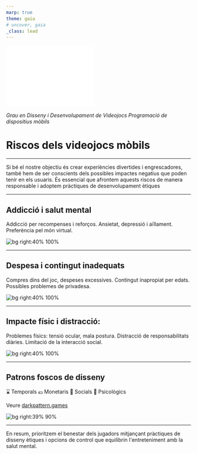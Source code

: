 ```yaml
---
marp: true
theme: gaia
# uncover, gaia
_class: lead
---
```


<!-- _class: invert -->

![](./logo_udg.png)

*Grau en Disseny i Desenvolupament de Videojocs*
*Programació de dispositius mòbils*

# Riscos dels videojocs mòbils

---

Si bé el nostre objectiu és crear experiències divertides i engrescadores, també hem de ser conscients dels possibles impactes negatius que poden tenir en els usuaris. És essencial que afrontem aquests riscos de manera responsable i adoptem pràctiques de desenvolupament ètiques

---

## Addicció i salut mental

Addicció per recompenses i reforços.
Ansietat, depressió i aïllament.
Preferència pel món virtual.

![bg right:40% 100%](https://faros.hsjdbcn.org/sites/default/files/styles/shareimg/public/nino-pequeno-jugando-a-videojuegos.jpg?itok=BUEJepEs)

---

## Despesa i contingut inadequats

Compres dins del joc, despeses excessives.
Contingut inapropiat per edats.
Possibles problemes de privadesa.

![bg right:40% 100%](https://starloopstudios.com/wp-content/uploads/2021/05/01_microtransactions_in_video_games.jpg)

---

## Impacte físic i distracció:

Problemes físics: tensió ocular, mala postura.
Distracció de responsabilitats diàries.
Limitació de la interacció social.

![bg right:40% 100%](https://static.abc.es/media/familia/2018/07/18/problemas-adolescentes-kEbG--540x285@abc.jpg)

---

## Patrons foscos de disseny

⌛ Temporals
💶 Monetaris
👥 Socials
🧠 Psicològics

Veure [darkpattern.games](https://www.darkpattern.games/)

![bg right:39% 90%](https://www.thegoan.net/uploads/news/big_100951_LEAD-DARK-PATTERNS-3-7-23-B.jpg)

---

En resum, prioritzem el benestar dels jugadors mitjançant pràctiques de disseny ètiques i opcions de control que equilibrin l'entreteniment amb la salut mental.